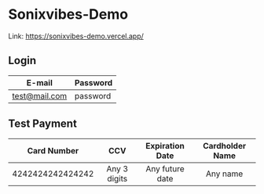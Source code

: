 # Sonixvibes-Demo


Link: https://sonixvibes-demo.vercel.app/

## Login
E-mail  | Password
------------- | -------------
test@mail.com  | password

## Test Payment 
  Card Number     |      CCV        |  Expiration Date    |  Cardholder Name
:-------------:   | :-------------: | :----------------:  | :---------------:
4242424242424242  |  Any 3 digits   |  Any future date    |     Any name



